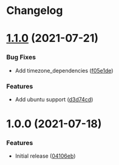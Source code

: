 # Changelog

# [1.1.0](https://github.com/moletti/ansible-role-timezone/compare/v1.0.0...v1.1.0) (2021-07-21)


### Bug Fixes

* Add timezone_dependencies ([f05e1de](https://github.com/moletti/ansible-role-timezone/commit/f05e1de72089f42672ff24ac963b9c54bdc5c9d7))


### Features

* Add ubuntu support ([d3d74cd](https://github.com/moletti/ansible-role-timezone/commit/d3d74cda8584bdb450d081ce90e69f1c5b18d53f))

# 1.0.0 (2021-07-18)


### Features

* Initial release ([04106eb](https://github.com/moletti/ansible-role-timezone/commit/04106eb75c1608da5205b3c55b52ce744421ae7d))
